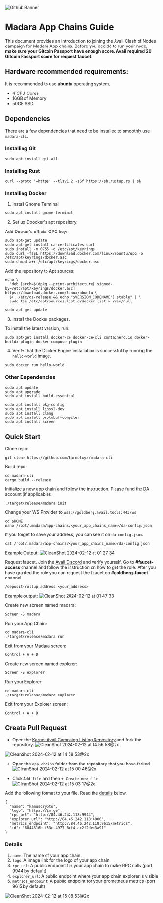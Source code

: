 ![Github Banner](https://github.com/Kamus-Crypto/Testnet/assets/77204008/0a15a020-e7e0-4366-8030-4d4302b49428)

# Madara App Chains Guide
This document provides an introduction to joining the Avail Clash of Nodes campaign for Madara App chains. Before you decide to run your node, **make sure your Gitcoin Passport have enough score. Avail required 20 Gitcoin Passport score for request faucet**.

## Hardware recommended requirements:
It is recommended to use **ubuntu** operating system.
* 4 CPU Cores
* 16GB of Memory
* 50GB SSD

## Dependencies
There are a few dependencies that need to be installed to smoothly use `madara-cli`.

### Installing Git
```
sudo apt install git-all
```

### Installing Rust
```
curl --proto '=https' --tlsv1.2 -sSf https://sh.rustup.rs | sh
```

### Installing Docker
1. Install Gnome Terminal
```
sudo apt install gnome-terminal
```

2. Set up Doocker's apt repository.

Add Docker's official GPG key:
```
sudo apt-get update
sudo apt-get install ca-certificates curl
sudo install -m 0755 -d /etc/apt/keyrings
sudo curl -fsSL https://download.docker.com/linux/ubuntu/gpg -o /etc/apt/keyrings/docker.asc
sudo chmod a+r /etc/apt/keyrings/docker.asc
```

Add the repository to Apt sources:
```
echo \
  "deb [arch=$(dpkg --print-architecture) signed-by=/etc/apt/keyrings/docker.asc] https://download.docker.com/linux/ubuntu \
  $(. /etc/os-release && echo "$VERSION_CODENAME") stable" | \
  sudo tee /etc/apt/sources.list.d/docker.list > /dev/null

sudo apt-get update
```

3. Install the Docker packages.

To install the latest version, run:
```
sudo apt-get install docker-ce docker-ce-cli containerd.io docker-buildx-plugin docker-compose-plugin
```

4. Verify that the Docker Engine installation is successful by running the `hello-world` image.
```
sudo docker run hello-world
```

### Other Dependencies
```
sudo apt update
sudo apt upgrade
sudo apt install build-essential

sudo apt install pkg-config
sudo apt install libssl-dev
sudo apt install clang
sudo apt install protobuf-compiler
sudo apt install screen
```

## Quick Start
Clone repo:
```
git clone https://github.com/karnotxyz/madara-cli
```

Build repo:
```
cd madara-cli
cargo build --release
```

Initialize a new app chain and follow the instruction. Please fund the DA account (if applicable):
```
./target/release/madara init
```

Change your WS Provider to `wss://goldberg.avail.tools:443/ws`
```
cd $HOME
nano /root/.madara/app-chains/<your_app_chains_name>/da-config.json
```

If you forget to save your address, you can see it on `da-config.json`.
```
cat /root/.madara/app-chains/<your_app_chains_name>/da-config.json
```
Example Output:
![CleanShot 2024-02-12 at 01 27 34](https://github.com/Kamus-Crypto/Testnet/assets/77204008/60da855e-cd76-4e50-88cb-66fb15c51a4b)

Request faucet. Join the [Avail Discord](https://discord.gg/availproject) and verify yourself. Go to **#faucet-access** channel and follow the instruction on how to get the role. After you have granted the role you can request the faucet on **#goldberg-faucet** channel.
```
/deposit-rollup address <your_address>
```

Example output:
![CleanShot 2024-02-12 at 01 47 33](https://github.com/Kamus-Crypto/Testnet/assets/77204008/5186f866-72db-4f9f-90d2-29487bc57830)


Create new screen named madara:
```
Screen -S madara
```

Run your App Chain:
```
cd madara-cli
./target/release/madara run
```

Exit from your Madara screen:
```
Control + A + D
```

Create new screen named explorer:
```
Screen -S explorer
```

Run your Explorer:
```
cd madara-cli
./target/release/madara explorer
```

Exit from your Explorer screen:
```
Control + A + D
```

## Create Pull Request
* Open the [Karnot Avail Campaign Listing Repository](https://github.com/karnotxyz/avail-campaign-listing) and fork the repository.
![CleanShot 2024-02-12 at 14 56 58@2x](https://github.com/Kamus-Crypto/Testnet/assets/77204008/213f6f9f-517d-4593-b476-720518fc2e16)

![CleanShot 2024-02-12 at 14 58 53@2x](https://github.com/Kamus-Crypto/Testnet/assets/77204008/8c1dd0f7-3658-4fb7-8c30-a3ff5f954822)

* Open the `app_chains` folder from the repository that you have forked
![CleanShot 2024-02-12 at 15 00 46@2x](https://github.com/Kamus-Crypto/Testnet/assets/77204008/dd25ad79-b4db-419f-8e11-1a3e2dc8f65b)

* Click `Add file` and then `+ Create new file`
![CleanShot 2024-02-12 at 15 03 17@2x](https://github.com/Kamus-Crypto/Testnet/assets/77204008/8caaf17a-7015-4b5b-841c-ee0ebd923b16)

Add the following format to your file. Read the [details](###details) below.
```
{
  "name": "kamuscrypto",
  "logo": "https://im.ge",
  "rpc_url": "http://84.46.242.118:9944",
  "explorer_url": "http://84.46.242.118:4000",
  "metrics_endpoint": "http://84.46.242.118:9615/metrics",
  "id": "6044316b-f53c-4977-8cf4-ac2f2dec3a91"
}
```

### Details
1. `name`: The name of your app chain.
2. `logo`: A image link for the logo of your app chain
3. `rpc_url`: A public endpoint for your app chain to make RPC calls (port 9944 by default)
4. `explorer_url`: A public endpoint where your app chain explorer is visible
5. `metrics_endpoint`: A public endpoint for your prometheus metrics (port 9615 by default)

![CleanShot 2024-02-12 at 15 08 53@2x](https://github.com/Kamus-Crypto/Testnet/assets/77204008/2aa8f066-8d0f-498c-8dfe-2faa33eff964)
